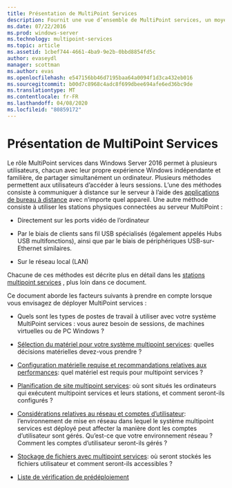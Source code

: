 ```yaml
---
title: Présentation de MultiPoint Services
description: Fournit une vue d’ensemble de MultiPoint services, un moyen de permettre à plusieurs utilisateurs de partager un système
ms.date: 07/22/2016
ms.prod: windows-server
ms.technology: multipoint-services
ms.topic: article
ms.assetid: 1cbef744-4661-4ba9-9e2b-0bbd8854fd5c
author: evaseydl
manager: scottman
ms.author: evas
ms.openlocfilehash: e547156bb46d7195baa64a0094f1d3ca432eb016
ms.sourcegitcommit: b00d7c8968c4adc8f699dbee694afe6ed36bc9de
ms.translationtype: MT
ms.contentlocale: fr-FR
ms.lasthandoff: 04/08/2020
ms.locfileid: "80859172"
---
```

# <a name="introducing-multipoint-services"></a>Présentation de MultiPoint Services
Le rôle MultiPoint services dans Windows Server 2016 permet à plusieurs utilisateurs, chacun avec leur propre expérience Windows indépendante et familière, de partager simultanément un ordinateur. Plusieurs méthodes permettent aux utilisateurs d’accéder à leurs sessions. L’une des méthodes consiste à communiquer à distance sur le serveur à l’aide des [applications de bureau à distance](../remote-desktop-services/clients/remote-desktop-clients.md) avec n’importe quel appareil. Une autre méthode consiste à utiliser les stations physiques connectées au serveur MultiPoint :  
  
-   Directement sur les ports vidéo de l’ordinateur  
  
-   Par le biais de clients sans fil USB spécialisés (également appelés Hubs USB multifonctions), ainsi que par le biais de périphériques USB-sur-Ethernet similaires.  
  
-   Sur le réseau local (LAN)  
  
Chacune de ces méthodes est décrite plus en détail dans les [stations multipoint services](MultiPoint-services-Stations.md) , plus loin dans ce document.  
  
Ce document aborde les facteurs suivants à prendre en compte lorsque vous envisagez de déployer MultiPoint services :  
  
-   Quels sont les types de postes de travail à utiliser avec votre système MultiPoint services : vous aurez besoin de sessions, de machines virtuelles ou de PC Windows ?  
  
-   [Sélection du matériel pour votre système multipoint services](Selecting-Hardware-for-Your-MultiPoint-services-System.md): quelles décisions matérielles devez-vous prendre ?  
  
-   [Configuration matérielle requise et recommandations relatives aux performances](Hardware-Requirements-and-Performance-Recommendations.md): quel matériel est requis pour multipoint services ?  
  
-   [Planification de site multipoint services](MultiPoint-services-Site-Planning.md): où sont situés les ordinateurs qui exécutent multipoint services et leurs stations, et comment seront-ils configurés ?  
  
-   [Considérations relatives au réseau et comptes d’utilisateur](Network-Considerations-and-User-Accounts.md): l’environnement de mise en réseau dans lequel le système multipoint services est déployé peut affecter la manière dont les comptes d’utilisateur sont gérés. Qu’est-ce que votre environnement réseau ? Comment les comptes d’utilisateur seront-ils gérés ?  
  
-   [Stockage de fichiers avec multipoint services](Storing-Files-with-MultiPoint-services.md): où seront stockés les fichiers utilisateur et comment seront-ils accessibles ?  
  
-   [Liste de vérification de prédéploiement](Predeployment-Checklist.md)  